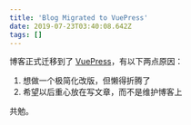 ```yaml
---
title: 'Blog Migrated to VuePress'
date: 2019-07-23T03:40:08.642Z
tags: []
---
```


博客正式迁移到了 [VuePress](https://vuepress.vuejs.org/)，有以下两点原因：

1. 想做一个极简化改版，但懒得折腾了
2. 希望以后重心放在写文章，而不是维护博客上

共勉。
